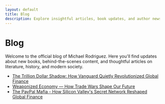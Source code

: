 ```yaml
---
layout: default
title: Blog
description: Explore insightful articles, book updates, and author news by Michael Rodriguez.
---
```


<h1>Blog</h1>

<p>Welcome to the official blog of Michael Rodriguez. Here you'll find updates about new books, behind-the-scenes content, and thoughtful articles on literature, history, and modern society.</p>

<ul>
  <li><a href="/michael-rodriguez-books/blog/the-trillion-dollar-shadow-how-vanguard-quietly-revolutionized-global-finance.html">The Trillion Dollar Shadow: How Vanguard Quietly Revolutionized Global Finance</a></li>
  <li><a href="/michael-rodriguez-books/blog/weaponized-economy.html">Weaponized Economy — How Trade Wars Shape Our Future</a></li>
  <li><a href="/michael-rodriguez-books/blog/the-paypal-mafia.html">The PayPal Mafia - How Silicon Valley's Secret Network Reshaped Global Finance</a></li>
</ul>
